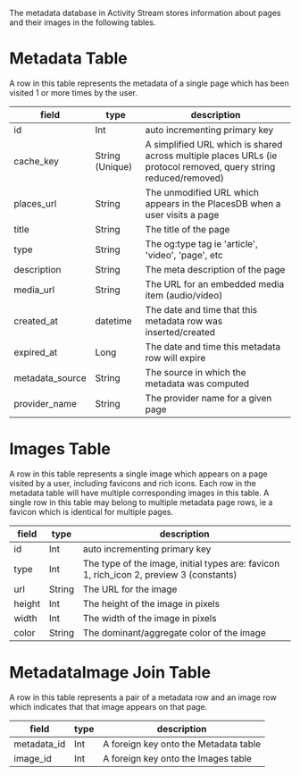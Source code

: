 The metadata database in Activity Stream stores information about pages and their images in the following tables. 

# Metadata Table
A row in this table represents the metadata of a single page which has been visited 1 or more times by the user.

field | type | description
--- | --- | --- 
id | Int | auto incrementing primary key
cache_key | String (Unique) | A simplified URL which is shared across multiple places URLs (ie protocol removed, query string reduced/removed)
places_url | String | The unmodified URL which appears in the PlacesDB when a user visits a page 
title | String | The title of the page
type | String | The og:type tag ie 'article', 'video', 'page', etc
description | String | The meta description of the page
media_url | String | The URL for an embedded media item (audio/video)
created_at | datetime | The date and time that this metadata row was inserted/created
expired_at | Long | The date and time this metadata row will expire
metadata_source | String | The source in which the metadata was computed
provider_name | String | The provider name for a given page

# Images Table
A row in this table represents a single image which appears on a page visited by a user, including favicons and rich icons.  Each row in the metadata table will have multiple corresponding images in this table.  A single row in this table may belong to multiple metadata page rows, ie a favicon which is identical for multiple pages.

field | type | description
--- | --- | ---
id | Int | auto incrementing primary key
type | Int | The type of the image, initial types are: favicon 1, rich_icon 2, preview 3 (constants)
url | String | The URL for the image
height | Int | The height of the image in pixels
width | Int | The width of the image in pixels
color | String | The dominant/aggregate color of the image

# MetadataImage Join Table
A row in this table represents a pair of a metadata row and an image row which indicates that that image appears on that page.

field | type | description
--- | --- | --- 
metadata_id | Int | A foreign key onto the Metadata table
image_id | Int | A foreign key onto the Images table
